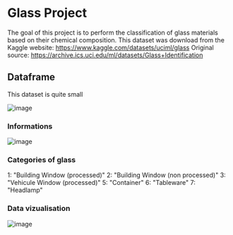 # Glass Project

The goal of this project is to perform the classification of glass materials based on their chemical composition.
This dataset was download from the Kaggle website: https://www.kaggle.com/datasets/uciml/glass
Original source: https://archive.ics.uci.edu/ml/datasets/Glass+Identification


## Dataframe

This dataset is quite small

![image](https://user-images.githubusercontent.com/67120829/184669689-7d85f644-1745-4d5c-a40a-471f3e11b274.png)

### Informations

![image](https://user-images.githubusercontent.com/67120829/184670449-f169c954-bd4a-431a-8ba2-9b4749a070f1.png)

### Categories of glass

1: "Building Window (processed)"
2: "Building Window (non processed)"
3: "Vehicule Window (processed)"
5: "Container"
6: "Tableware"
7: "Headlamp"

### Data vizualisation


![image](https://user-images.githubusercontent.com/67120829/184677530-9fae211e-33d0-41a4-b281-e19dc7d3d897.png)






